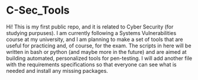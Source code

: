 # C-Sec_Tools
Hi! This is my first public repo, and it is related to Cyber Security (for studying purpuses).
I am currently following a Systems Vulnerabilities course at my university, and I am planning to make a set
of tools that are useful for practicing and, of course, for the exam.
The scripts in here will be written in bash or python (and maybe more in the future) and are aimed at 
building automated, personalized tools for pen-testing.
I will add another file with the requirements specifications so that everyone can see what is needed and
install any missing packages.
